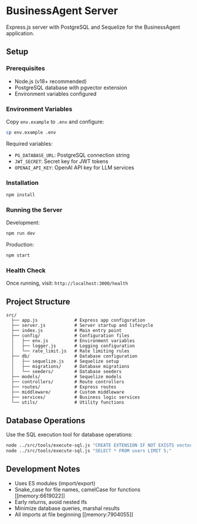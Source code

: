 # BusinessAgent Server

Express.js server with PostgreSQL and Sequelize for the BusinessAgent application.

## Setup

### Prerequisites
- Node.js (v18+ recommended)
- PostgreSQL database with pgvector extension
- Environment variables configured

### Environment Variables
Copy `env.example` to `.env` and configure:

```bash
cp env.example .env
```

Required variables:
- `PG_DATABASE_URL`: PostgreSQL connection string
- `JWT_SECRET`: Secret key for JWT tokens
- `OPENAI_API_KEY`: OpenAI API key for LLM services

### Installation

```bash
npm install
```

### Running the Server

Development:
```bash
npm run dev
```

Production:
```bash
npm start
```

### Health Check
Once running, visit: `http://localhost:3000/health`

## Project Structure

```
src/
  ├── app.js              # Express app configuration
  ├── server.js           # Server startup and lifecycle
  ├── index.js            # Main entry point
  ├── config/             # Configuration files
  │   ├── env.js          # Environment variables
  │   ├── logger.js       # Logging configuration
  │   └── rate_limit.js   # Rate limiting rules
  ├── db/                 # Database configuration
  │   ├── sequelize.js    # Sequelize setup
  │   ├── migrations/     # Database migrations
  │   └── seeders/        # Database seeders
  ├── models/             # Sequelize models
  ├── controllers/        # Route controllers
  ├── routes/             # Express routes
  ├── middleware/         # Custom middleware
  ├── services/           # Business logic services
  └── utils/              # Utility functions
```

## Database Operations

Use the SQL execution tool for database operations:

```bash
node ../src/tools/execute-sql.js "CREATE EXTENSION IF NOT EXISTS vector;"
node ../src/tools/execute-sql.js "SELECT * FROM users LIMIT 5;"
```

## Development Notes

- Uses ES modules (import/export)
- Snake_case for file names, camelCase for functions [[memory:6619022]]
- Early returns, avoid nested ifs
- Minimize database queries, marshal results
- All imports at file beginning [[memory:7904055]]
